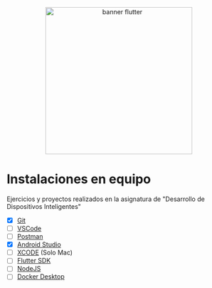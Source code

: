 <p align="center">
    <img src="https://storage.googleapis.com/cms-storage-bucket/847ae81f5430402216fd.svg" width ="330" alt="banner flutter"/>
</p>

# Instalaciones en equipo
Ejercicios y proyectos realizados en la asignatura de "Desarrollo de Dispositivos Inteligentes"
- [x] [Git](https://git-scm.com/)
- [ ] [VSCode](https://code.visualstudio.com/)
- [ ] [Postman](https://www.postman.com/)
- [x] [Android Studio](https://developer.android.com/studio?hl=es-419)
- [ ] [XCODE](https://apps.apple.com/es/app/xcode/id497799835?mt=12) (Solo Mac)
- [ ] [Flutter SDK](https://docs.flutter.dev/release/archive?tab=windows)
- [ ] [NodeJS](https://nodejs.org/en)
- [ ] [Docker Desktop](https://www.docker.com/get-started/)